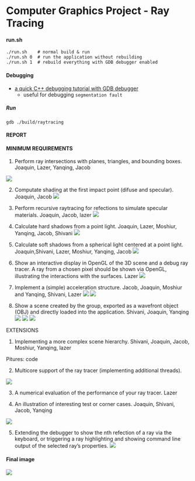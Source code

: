 # Computer Graphics Project - Ray Tracing

#### run.sh

```
./run.sh    # normal build & run
./run.sh 0  # run the application without rebuilding
./run.sh 1  # rebuild everything with GDB debugger enabled
```

#### Debugging

- [a quick C++ debugging tutorial with GDB debugger](http://www.unknownroad.com/rtfm/gdbtut/gdbsegfault.html)
    - useful for debugging `segmentation fault`

##### Run

    gdb ./build/raytracing


#### REPORT



#### MINIMUM REQUIREMENTS

1. Perform ray intersections with planes, triangles, and bounding boxes.
	Joaquin, Lazer, Yanqing, Jacob

![](./final-renders/E6-alt.png)

2. Computate shading at the first impact point (difuse and specular).
	Joaquin, Jacob
![](./final-renders/final-scene/result4.png)


3. Perform recursive raytracing for refections to simulate specular materials. 
	Joaquin, Jacob, lazer
![](./final-renders/M3-mirror-teapot.jpg)

4. Calculate hard shadows from a point light. 
	Joaquin, Lazer, Moshiur, Yanqing, Jacob, Shivani
![](./final-renders/final-scene/result3.png)

5. Calculate soft shadows from a spherical light centered at a point light.
	Joaquin,Shivani, Lazer, Moshiur, Yanqing, Jacob
![](./final-renders/final-scene/result4.png)

6. Show an interactive display in OpenGL of the 3D scene and a debug ray tracer. A ray from a chosen pixel should be shown via OpenGL, illustrating the interactions with the surfaces. 
	Lazer
![](./final-renders/E6-alt.png)


7. Implement a (simple) acceleration structure. 
	Jacob, Joaquin, Moshiur and Yanqing, Shivani, Lazer
![](./final-renders/M7-no-boxes.png)
![](./final-renders/M7-boxes.png)



8. Show a scene created by the group, exported as a wavefront object (OBJ) and directly loaded into the application.
	Shivani, Joaquin, Yanqing
![](./final-renders/final-scene/result3.png)
![](./final-renders/final-scene/result5.png)
![](./final-renders/final-scene/result7.jpg)



 
EXTENSIONS 

1. Implementing a more complex scene hierarchy. 
	Shivani, Joaquin, Jacob, Moshiur, Yanqing, lazer

Pitures: code

2. Multicore support of the ray tracer (implementing additional threads).
	
![](./final-renders/E2.png)

3. A numerical evaluation of the performance of your ray tracer.
	Lazer

4. An illustration of interesting test or corner cases. 
	Joaquin, Shivani, Jacob, Yanqing

![](./final-renders/E5.jpg)



5. Extending the debugger to show the nth refection of a ray via the keyboard, or triggering a ray highlighting and showing command line output of the selected ray’s properties. 
![](./final-renders/E6-alt.png)




#### Final image
![](./final-renders/finalrender800.jpg)
